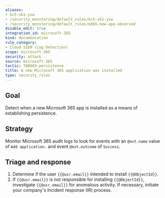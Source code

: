 ```yaml
---
aliases:
- kc5-vk1-ysw
- /security_monitoring/default_rules/kc5-vk1-ysw
- /security_monitoring/default_rules/m365-new-app-observed
disable_edit: true
integration_id: microsoft-365
kind: documentation
rule_category:
- Cloud SIEM (Log Detection)
scope: microsoft-365
security: attack
source: microsoft-365
tactic: TA0003-persistence
title: A new Microsoft 365 application was installed
type: security_rules
---
```


## Goal
Detect when a new Microsoft 365 app is installed as a means of establishing persistence.

## Strategy
Monitor Microsoft 365 audit logs to look for events with an `@evt.name` value of `Add application.` and event `@evt.outcome` of `Success`.

## Triage and response
1. Determine if the user `{{@usr.email}}` intended to install `{{@ObjectId}}`.
2. If `{{@usr.email}}` is not responsible for installing `{{@ObjectId}}`, investigate `{{@usr.email}}` for anomalous activity. If necessary, initiate your company's incident response (IR) process.
